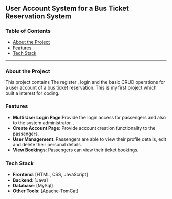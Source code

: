 ## User Account System for a Bus Ticket Reservation System 

### Table of Contents
- [About the Project](#about-the-project)
- [Features](#features)
- [Tech Stack](#tech-stack)
  
---

### About the Project

This project contains The register , login and the basic CRUD operations for a user account of a bus ticket reservation. This is my first project which built a interest for coding.

### Features

- **Multi User Login Page**:Provide the login access for passengers and also to the system administrator. .
- **Create Account Page**: Provide account creation functionality to the passengers.
-  **User Management**: Passengers are able to view their profile details, edit and delete their personal details.
- **View Bookings**: Passengers can view their ticket bookings.
  
### Tech Stack

- **Frontend**: [HTML, CSS, JavaScript]
- **Backend**: [Java]
- **Database**: [MySql]
- **Other Tools**: [Apache-TomCat]

